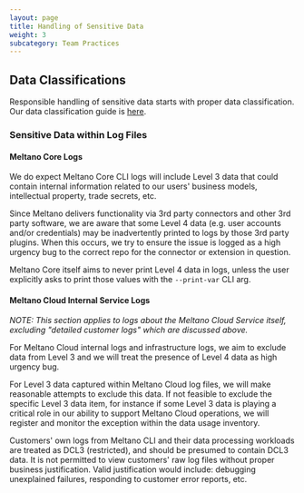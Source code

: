 ```yaml
---
layout: page
title: Handling of Sensitive Data
weight: 3
subcategory: Team Practices
---
```


## Data Classifications

Responsible handling of sensitive data starts with proper data classification. Our data classification guide is [here](/data-team/data-classification).

### Sensitive Data within Log Files

#### Meltano Core Logs

We do expect Meltano Core CLI logs will include Level 3 data that could contain internal information related to our users' business models, intellectual property, trade secrets, etc.

Since Meltano delivers functionality via 3rd party connectors and other 3rd party software, we are aware that some Level 4 data (e.g. user accounts and/or credentials) may be inadvertently printed to logs by those 3rd party plugins. When this occurs, we try to ensure the issue is logged as a high urgency bug to the correct repo for the connector or extension in question.

Meltano Core itself aims to never print Level 4 data in logs, unless the user explicitly asks to print those values with the `--print-var` CLI arg.

#### Meltano Cloud Internal Service Logs

_NOTE: This section applies to logs about the Meltano Cloud Service itself, excluding "detailed customer logs" which are discussed above._

For Meltano Cloud internal logs and infrastructure logs, we aim to exclude data from Level 3 and we will treat the presence of Level 4 data as high urgency bug.

For Level 3 data captured within Meltano Cloud log files, we will make reasonable attempts to exclude this data. If not feasible to exclude the specific Level 3 data item, for instance if some Level 3 data is playing a critical role in our ability to support Meltano Cloud operations, we will register and monitor the exception within the data usage inventory.

Customers' own logs from Meltano CLI and their data processing workloads are treated as DCL3 (restricted), and should be presumed to contain DCL3 data. It is not permitted to view customers' raw log files without proper business justification. Valid justification would include: debugging unexplained failures, responding to customer error reports, etc.
